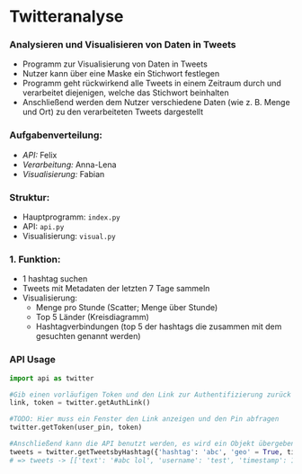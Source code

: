 # Twitteranalyse

### Analysieren und Visualisieren von Daten in Tweets

- Programm zur Visualisierung von Daten in Tweets
- Nutzer kann über eine Maske ein Stichwort festlegen
- Programm geht rückwirkend alle Tweets in einem Zeitraum durch und verarbeitet diejenigen, welche das Stichwort beinhalten
- Anschließend werden dem Nutzer verschiedene Daten (wie z. B. Menge und Ort) zu den verarbeiteten Tweets dargestellt

### Aufgabenverteilung:

- _API:_ Felix
- _Verarbeitung:_ Anna-Lena
- _Visualisierung:_ Fabian

### Struktur:

- Hauptprogramm: `index.py`
- API: `api.py`
- Visualisierung: `visual.py`

### 1. Funktion:

- 1 hashtag suchen
- Tweets mit Metadaten der letzten 7 Tage sammeln
- Visualisierung:
  - Menge pro Stunde (Scatter; Menge über Stunde)
  - Top 5 Länder (Kreisdiagramm)
  - Hashtagverbindungen (top 5 der hashtags die zusammen mit dem gesuchten genannt werden)

### API Usage

```python
import api as twitter

#Gib einen vorläufigen Token und den Link zur Authentifizierung zurück
link, token = twitter.getAuthLink()

#TODO: Hier muss ein Fenster den Link anzeigen und den Pin abfragen
twitter.getToken(user_pin, token)

#Anschließend kann die API benutzt werden, es wird ein Objekt übergeben, das die erwarteten Rückgabewerte beschreibt
tweets = twitter.getTweetsbyHashtag({'hashtag': 'abc', 'geo' = True, timestamp = True, username = False})
# => tweets -> [['text': '#abc lol', 'username': 'test', 'timestamp': 123456, 'geo': 'de'], [...], ...]
```
